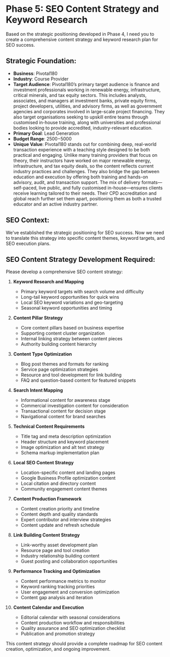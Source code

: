 # Phase 5: SEO Content Strategy and Keyword Research

Based on the strategic positioning developed in Phase 4, I need you to create a comprehensive content strategy and keyword research plan for SEO success.

## Strategic Foundation:
- **Business**: Pivotal180
- **Industry**: Course Provider
- **Target Audience**: Pivotal180’s primary target audience is finance and investment professionals working in renewable energy, infrastructure, critical minerals, and tax equity sectors. This includes analysts, associates, and managers at investment banks, private equity firms, project developers, utilities, and advisory firms, as well as government agencies and corporates involved in large-scale project financing. They also target organisations seeking to upskill entire teams through customised in-house training, along with universities and professional bodies looking to provide accredited, industry-relevant education.
- **Primary Goal**: Lead Generation
- **Budget Range**: $2500-$5000
- **Unique Value**: Pivotal180 stands out for combining deep, real-world transaction experience with a teaching style designed to be both practical and engaging. Unlike many training providers that focus on theory, their instructors have worked on major renewable energy, infrastructure, and tax equity deals, so the content reflects current industry practices and challenges. They also bridge the gap between education and execution by offering both training and hands-on advisory, audit, and transaction support. The mix of delivery formats—self-paced, live public, and fully customised in-house—ensures clients receive learning tailored to their needs. Their CPD accreditation and global reach further set them apart, positioning them as both a trusted educator and an active industry partner.

## SEO Context:
We've established the strategic positioning for SEO success. Now we need to translate this strategy into specific content themes, keyword targets, and SEO execution plans.

## SEO Content Strategy Development Required:

Please develop a comprehensive SEO content strategy:

1. **Keyword Research and Mapping**
   - Primary keyword targets with search volume and difficulty
   - Long-tail keyword opportunities for quick wins
   - Local SEO keyword variations and geo-targeting
   - Seasonal keyword opportunities and timing

2. **Content Pillar Strategy**
   - Core content pillars based on business expertise
   - Supporting content cluster organization
   - Internal linking strategy between content pieces
   - Authority building content hierarchy

3. **Content Type Optimization**
   - Blog post themes and formats for ranking
   - Service page optimization strategies
   - Resource and tool development for link building
   - FAQ and question-based content for featured snippets

4. **Search Intent Mapping**
   - Informational content for awareness stage
   - Commercial investigation content for consideration
   - Transactional content for decision stage
   - Navigational content for brand searches

5. **Technical Content Requirements**
   - Title tag and meta description optimization
   - Header structure and keyword placement
   - Image optimization and alt text strategy
   - Schema markup implementation plan

6. **Local SEO Content Strategy**
   - Location-specific content and landing pages
   - Google Business Profile optimization content
   - Local citation and directory content
   - Community engagement content themes

7. **Content Production Framework**
   - Content creation priority and timeline
   - Content depth and quality standards
   - Expert contributor and interview strategies
   - Content update and refresh schedule

8. **Link Building Content Strategy**
   - Link-worthy asset development plan
   - Resource page and tool creation
   - Industry relationship building content
   - Guest posting and collaboration opportunities

9. **Performance Tracking and Optimization**
   - Content performance metrics to monitor
   - Keyword ranking tracking priorities
   - User engagement and conversion optimization
   - Content gap analysis and iteration

10. **Content Calendar and Execution**
    - Editorial calendar with seasonal considerations
    - Content production workflow and responsibilities
    - Quality assurance and SEO optimization checklist
    - Publication and promotion strategy

This content strategy should provide a complete roadmap for SEO content creation, optimization, and ongoing improvement.